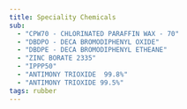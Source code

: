 ```yaml
---
title: Speciality Chemicals
sub:
  - "CPW70 - CHLORINATED PARAFFIN WAX - 70"
  - "DBDPO - DECA BROMODIPHENYL OXIDE"
  - "DBDPE - DECA BROMODIPHENYL ETHEANE"
  - "ZINC BORATE 2335"
  - "IPPP50"
  - "ANTIMONY TRIOXIDE  99.8%"
  - "ANTIMONY TRIOXIDE 99.5%"
tags: rubber
---
```

